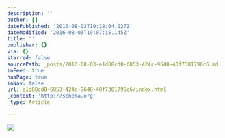 ```yaml
---
description: ''
author: []
datePublished: '2016-08-03T19:18:04.027Z'
dateModified: '2016-08-03T19:07:15.145Z'
title: ''
publisher: {}
via: {}
starred: false
sourcePath: _posts/2016-08-03-e1d88cd0-6853-424c-9648-40f7301796c6.md
inFeed: true
hasPage: true
inNav: false
url: e1d88cd0-6853-424c-9648-40f7301796c6/index.html
_context: 'http://schema.org'
_type: Article

---
```

![](https://the-grid-user-content.s3-us-west-2.amazonaws.com/2e810b39-0ed7-498e-b5cf-2ceef525889e.png)